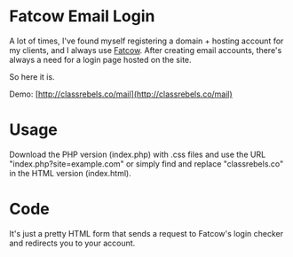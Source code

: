 Fatcow Email Login
==================

A lot of times, I've found myself registering a domain + hosting account for my clients, and I always use [Fatcow](http://fatcow.com). After creating email accounts, there's always a need for a login page hosted on the site.

So here it is.

Demo: [http://classrebels.co/mail](http://classrebels.co/mail)

Usage
=====

Download the PHP version (index.php) with .css files and use the URL "index.php?site=example.com" or simply find and replace "classrebels.co" in the HTML version (index.html).

Code
====

It's just a pretty HTML form that sends a request to Fatcow's login checker and redirects you to your account.
